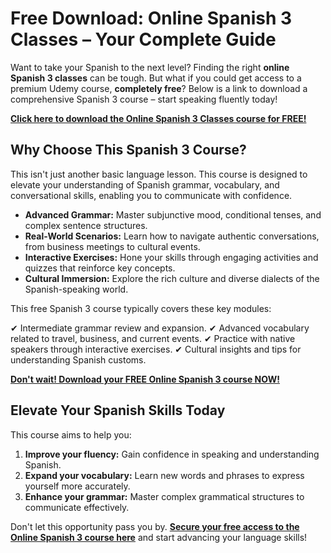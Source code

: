 # Free Download: Online Spanish 3 Classes – Your Complete Guide

Want to take your Spanish to the next level? Finding the right **online Spanish 3 classes** can be tough. But what if you could get access to a premium Udemy course, **completely free**? Below is a link to download a comprehensive Spanish 3 course – start speaking fluently today!

[**Click here to download the Online Spanish 3 Classes course for FREE!**](https://udemywork.com/online-spanish-3-classes)

## Why Choose This Spanish 3 Course?

This isn't just another basic language lesson. This course is designed to elevate your understanding of Spanish grammar, vocabulary, and conversational skills, enabling you to communicate with confidence.

*   **Advanced Grammar:** Master subjunctive mood, conditional tenses, and complex sentence structures.
*   **Real-World Scenarios:** Learn how to navigate authentic conversations, from business meetings to cultural events.
*   **Interactive Exercises:** Hone your skills through engaging activities and quizzes that reinforce key concepts.
*   **Cultural Immersion:** Explore the rich culture and diverse dialects of the Spanish-speaking world.

This free Spanish 3 course typically covers these key modules:

✔ Intermediate grammar review and expansion.
✔ Advanced vocabulary related to travel, business, and current events.
✔ Practice with native speakers through interactive exercises.
✔ Cultural insights and tips for understanding Spanish customs.

[**Don't wait! Download your FREE Online Spanish 3 course NOW!**](https://udemywork.com/online-spanish-3-classes)

## Elevate Your Spanish Skills Today

This course aims to help you:

1.  **Improve your fluency:** Gain confidence in speaking and understanding Spanish.
2.  **Expand your vocabulary:** Learn new words and phrases to express yourself more accurately.
3.  **Enhance your grammar:** Master complex grammatical structures to communicate effectively.

Don't let this opportunity pass you by. **[Secure your free access to the Online Spanish 3 course here](https://udemywork.com/online-spanish-3-classes)** and start advancing your language skills!
